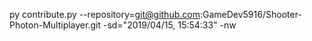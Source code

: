py contribute.py --repository=git@github.com:GameDev5916/Shooter-Photon-Multiplayer.git -sd="2019/04/15, 15:54:33" -nw